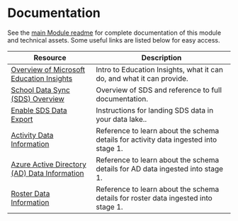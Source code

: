 # Documentation

See the [main Module readme](https://github.com/microsoft/OpenEduAnalytics/blob/main/oea/modules/module_catalog/Microsoft_Education_Insights) for complete documentation of this module and technical assets. Some useful links are listed below for easy access.

| Resource | Description |
| --- | --- |
| [Overview of Microsoft Education Insights](https://docs.microsoft.com/en-us/microsoftteams/class-insights) | Intro to Education Insights, what it can do, and what it can provide. |
| [School Data Sync (SDS) Overview](https://docs.microsoft.com/en-us/schooldatasync/) | Overview of SDS and reference to full documentation. |
| [Enable SDS Data Export](https://docs.microsoft.com/en-us/schooldatasync/enable-education-data-lake-export) | Instructions for landing SDS data in your data lake.. |
| [Activity Data Information](https://docs.microsoft.com/en-us/schooldatasync/data-lake-schema-activity) | Reference to learn about the schema details for activity data ingested into stage 1. |
| [Azure Active Directory (AD) Data Information](https://docs.microsoft.com/en-us/schooldatasync/data-lake-schema-azure-ad) | Reference to learn about the schema details for AD data ingested into stage 1. |
| [Roster Data Information](https://docs.microsoft.com/en-us/schooldatasync/data-lake-schema-rostering) | Reference to learn about the schema details for roster data ingested into stage 1. |
